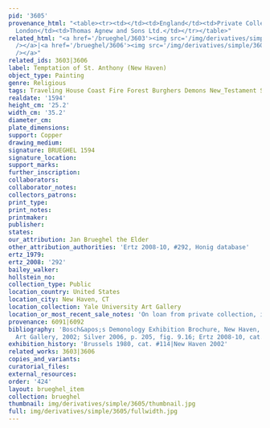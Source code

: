 ```yaml
---
pid: '3605'
provenance_html: "<table><tr><td></td><td>England</td><td>Private Collection</td></tr><tr><td>1979</td><td>England
  London</td><td>Thomas Agnew and Sons Ltd.</td></tr></table>"
related_html: "<a href='/brueghel/3603'><img src='/img/derivatives/simple/3603/thumbnail.jpg'
  /></a>|<a href='/brueghel/3606'><img src='/img/derivatives/simple/3606/thumbnail.jpg'
  /></a>"
related_ids: 3603|3606
label: Temptation of St. Anthony (New Haven)
object_type: Painting
genre: Religious
tags: Traveling House Coast Fire Forest Burghers Demons New_Testament Saint
realdate: '1594'
height_cm: '25.2'
width_cm: '35.2'
diameter_cm:
plate_dimensions:
support: Copper
drawing_medium:
signature: BRUEGHEL 1594
signature_location:
support_marks:
further_inscription:
collaborators:
collaborator_notes:
collectors_patrons:
print_type:
print_notes:
printmaker:
publisher:
states:
our_attribution: Jan Brueghel the Elder
other_attribution_authorities: 'Ertz 2008-10, #292, Honig database'
ertz_1979:
ertz_2008: '292'
bailey_walker:
hollstein_no:
collection_type: Public
location_country: United States
location_city: New Haven, CT
location_collection: Yale University Art Gallery
location_or_most_recent_sale_notes: 'On loan from private collection, inv. #15.9'
provenance: 6091|6092
bibliography: 'Bosch&apos;s Demonology Exhibition Brochure, New Haven, Yale University
  Art Gallery, 2002; Silver 2006, p. 205, fig. 9.16; Ertz 2008-10, cat. #292'
exhibition_history: 'Brussels 1980, cat. #114|New Haven 2002'
related_works: 3603|3606
copies_and_variants:
curatorial_files:
external_resources:
order: '424'
layout: brueghel_item
collection: brueghel
thumbnail: img/derivatives/simple/3605/thumbnail.jpg
full: img/derivatives/simple/3605/fullwidth.jpg
---
```

